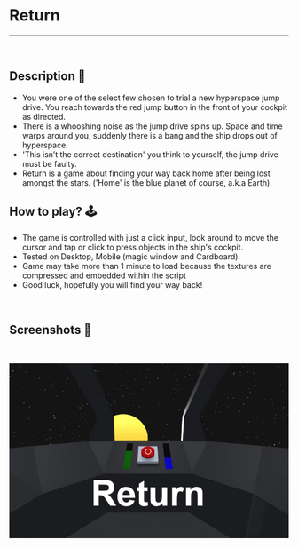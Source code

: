# **Return** 

---

<br>

## **Description 📃**
- You were one of the select few chosen to trial a new hyperspace jump drive. You reach towards the red jump button in the front of your cockpit as directed.
- There is a whooshing noise as the jump drive spins up. Space and time warps around you, suddenly there is a bang and the ship drops out of hyperspace. 
- 'This isn’t the correct destination' you think to yourself, the jump drive must be faulty.
- Return is a game about finding your way back home after being lost amongst the stars. ('Home' is the blue planet of course, a.k.a Earth).

## **How to play? 🕹️**
- The game is controlled with just a click input, look around to move the cursor and tap or click to press objects in the ship's cockpit.
- Tested on Desktop, Mobile (magic window and Cardboard).
- Game may take more than 1 minute to load because the textures are compressed and embedded within the script
- Good luck, hopefully you will find your way back!
	
<br>

## **Screenshots 📸**

<br>

![image](../../assets/images/Return.jpg)

<br>
